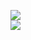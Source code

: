 [![](https://img.shields.io/badge/Made%20With-Github%20Spray-lightgrey.svg?style=for-the-badge&logo=github)](https://github.com/Annihil/github-spray#30513)  
[![](https://i.imgur.com/2DrTn0Z.gif)](https://github.com/Annihil/github-spray)
